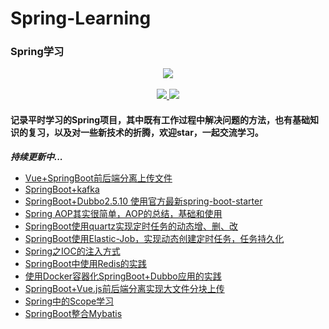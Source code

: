 # Spring-Learning
### Spring学习
<p align="center">                        
 <img src="https://ws4.sinaimg.cn/large/006tKfTcgy1frp4r8pdl3j31kw0g07bp.jpg">
 <br/>
 <br/>
 <a href="https://travis-ci.org/crossoverJie/SSM">
    <img src="https://travis-ci.org/crossoverJie/SSM.svg?branch=master" >
 </a>
 <a href="https://github.com/ellerbrock/open-source-badge/">
    <img src="https://badges.frapsoft.com/os/v1/open-source.svg?v=103" >
 </a>
<p>

#### 记录平时学习的Spring项目，其中既有工作过程中解决问题的方法，也有基础知识的复习，以及对一些新技术的折腾，欢迎star，一起交流学习。

***持续更新中...***

- [Vue+SpringBoot前后端分离上传文件](https://luoliangdsga.github.io/2018/04/18/Vue-SpringBoot实现前后端分离的文件上传/)
- [SpringBoot+kafka](https://github.com/LuoLiangDSGA/SpringBoot-Learning/tree/master/boot-kafka)
- [SpringBoot+Dubbo2.5.10 使用官方最新spring-boot-starter](https://github.com/LuoLiangDSGA/SpringBoot-Learning/tree/master/boot-dubbo)
- [Spring AOP其实很简单，AOP的总结，基础和使用](https://luoliangdsga.github.io/2018/04/24/Spring-AOP其实很简单/)
- [SpringBoot使用quartz实现定时任务的动态增、删、改](https://github.com/LuoLiangDSGA/SpringBoot-Learning/tree/master/boot-quartz)
- [SpringBoot使用Elastic-Job，实现动态创建定时任务，任务持久化](https://luoliangdsga.github.io/2018/04/17/SpringBoot-ElasticJob/)
- [Spring之IOC的注入方式](https://luoliangdsga.github.io/2018/05/09/Spring之IOC的注入方式/)
- [SpringBoot中使用Redis的实践](https://luoliangdsga.github.io/2018/05/22/SpringBoot中使用Redis的实践/)
- [使用Docker容器化SpringBoot+Dubbo应用的实践](https://luoliangdsga.github.io/2018/06/10/使用Docker容器化SpringBoot-Dubbo应用的实践/)
- [SpringBoot+Vue.js前后端分离实现大文件分块上传](https://luoliangdsga.github.io/2018/06/25/SpringBoot-Vue-js前后端分离实现大文件分块上传/)
- [Spring中的Scope学习](https://luoliangdsga.github.io/2018/12/12/浅尝Spring中的Scope/)
- [SpringBoot整合Mybatis](https://luoliangdsga.github.io/2019/01/17/SpringBoot整合Mybatis/)